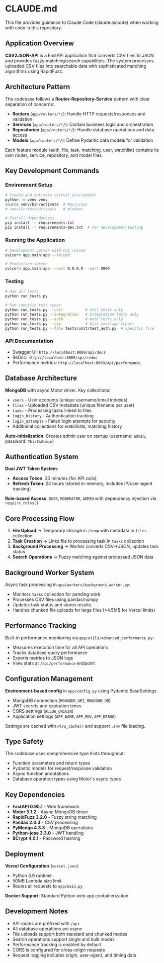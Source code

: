 # CLAUDE.md

This file provides guidance to Claude Code (claude.ai/code) when working with code in this repository.

## Application Overview

**CSV2JSON-API** is a FastAPI application that converts CSV files to JSON and provides fuzzy matching/search capabilities. The system processes uploaded CSV files into searchable data with sophisticated matching algorithms using RapidFuzz.

## Architecture Pattern

The codebase follows a **Router-Repository-Service** pattern with clear separation of concerns:

- **Routers** (`app/routers/*/`): Handle HTTP requests/responses and validation
- **Services** (`app/routers/*/`): Contain business logic and orchestration  
- **Repositories** (`app/routers/*/`): Handle database operations and data access
- **Models** (`app/routers/*/`): Define Pydantic data models for validation

Each feature module (auth, file, task, matching, user, watchlist) contains its own router, service, repository, and model files.

## Key Development Commands

### Environment Setup
```bash
# Create and activate virtual environment
python -m venv venv
source venv/bin/activate  # Mac/Linux
# venv\Scripts\activate   # Windows

# Install dependencies  
pip install -r requirements.txt
pip install -r requirements-dev.txt  # For development/testing
```

### Running the Application
```bash
# Development server with hot reload
uvicorn app.main:app --reload

# Production server
uvicorn app.main:app --host 0.0.0.0 --port 8000
```

### Testing
```bash
# Run all tests
python run_tests.py

# Run specific test types
python run_tests.py --unit          # Unit tests only
python run_tests.py --integration   # Integration tests only
python run_tests.py --auth          # Auth tests only
python run_tests.py --cov           # With coverage report
python run_tests.py --file tests/unit/test_auth.py  # Specific file
```

### API Documentation
- Swagger UI: `http://localhost:8000/api/docs`
- ReDoc: `http://localhost:8000/api/redoc`
- Performance metrics: `http://localhost:8000/api/performance`

## Database Architecture

**MongoDB** with async Motor driver. Key collections:
- `users` - User accounts (unique username/email indexes)
- `files` - Uploaded CSV metadata (unique filename per user)
- `tasks` - Processing tasks linked to files
- `login_history` - Authentication tracking
- `login_attempts` - Failed login attempts for security
- Additional collections for watchlists, matching history

**Auto-initialization**: Creates admin user on startup (username: `admin`, password: `ThisIsAdmin`)

## Authentication System

**Dual JWT Token System**:
- **Access Token**: 30 minutes (for API calls)
- **Refresh Token**: 24 hours (stored in-memory, includes IP/user-agent tracking)

**Role-based Access**: `USER`, `MODERATOR`, `ADMIN` with dependency injection via `require_roles()`

## Core Processing Flow

1. **File Upload** → Temporary storage in `/temp` with metadata in `files` collection
2. **Task Creation** → Links file to processing task in `tasks` collection  
3. **Background Processing** → Worker converts CSV→JSON, updates task status
4. **Search Operations** → Fuzzy matching against processed JSON data

## Background Worker System

Async task processing in `app/workers/background_worker.py`:
- Monitors `tasks` collection for pending work
- Processes CSV files using pandas/numpy
- Updates task status and stores results
- Handles chunked file uploads for large files (>4.5MB for Vercel limits)

## Performance Tracking

Built-in performance monitoring via `app/utils/advanced_performance.py`:
- Measures execution time for all API operations
- Tracks database query performance  
- Exports metrics to JSON logs
- View stats at `/api/performance` endpoint

## Configuration Management

**Environment-based config** in `app/config.py` using Pydantic BaseSettings:
- MongoDB connection (`MONGODB_URI`, `MONGODB_DB`)
- JWT secrets and expiration times
- CORS settings (`ALLOW_ORIGIN`)
- Application settings (`APP_NAME`, `APP_ENV`, `APP_DEBUG`)

Settings are cached with `@lru_cache()` and support `.env` file loading.

## Type Safety

The codebase uses comprehensive type hints throughout:
- Function parameters and return types
- Pydantic models for request/response validation
- Async function annotations
- Database operation types using Motor's async types

## Key Dependencies

- **FastAPI 0.95.1** - Web framework
- **Motor 3.1.2** - Async MongoDB driver  
- **RapidFuzz 3.2.0** - Fuzzy string matching
- **Pandas 2.0.3** - CSV processing
- **PyMongo 4.3.3** - MongoDB operations
- **Python-jose 3.3.0** - JWT handling
- **BCrypt 4.0.1** - Password hashing

## Deployment

**Vercel Configuration** (`vercel.json`):
- Python 3.9 runtime
- 50MB Lambda size limit  
- Routes all requests to `app/main.py`

**Docker Support**: Standard Python web app containerization

## Development Notes

- API routes are prefixed with `/api`
- All database operations are async
- File uploads support both standard and chunked modes
- Search operations support single and bulk modes
- Performance tracking is enabled by default
- CORS is configured for cross-origin requests
- Request logging includes origin, user-agent, and timing data